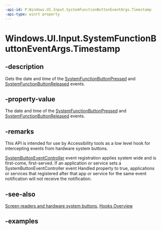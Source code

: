 ```yaml
---
-api-id: P:Windows.UI.Input.SystemFunctionButtonEventArgs.Timestamp
-api-type: winrt property
---
```


<!-- Property syntax.
public ulong Timestamp { get; }
-->

# Windows.UI.Input.SystemFunctionButtonEventArgs.Timestamp

## -description

Gets the date and time of the [SystemFunctionButtonPressed](systembuttoneventcontroller_systemfunctionbuttonpressed.md) and [SystemFunctionButtonReleased](systembuttoneventcontroller_systemfunctionbuttonreleased.md) events.

## -property-value

The date and time of the [SystemFunctionButtonPressed](systembuttoneventcontroller_systemfunctionbuttonpressed.md) and [SystemFunctionButtonReleased](systembuttoneventcontroller_systemfunctionbuttonreleased.md) events.

## -remarks

This API is intended for use by Accessibility tools as a low level hook for intercepting events from hardware system buttons.

[SystemButtonEventController](systembuttoneventcontroller.md) event registration applies system wide and is first-come, first-served. If an application or service sets a SystemButtonEventController event Handled property to true, applications or services that registered after that app or service for the same event notification will not receive the notification.

## -see-also

[Screen readers and hardware system buttons](/windows/uwp/design/accessibility/system-button-narration), [Hooks Overview](/windows/win32/winmsg/about-hooks)

## -examples
